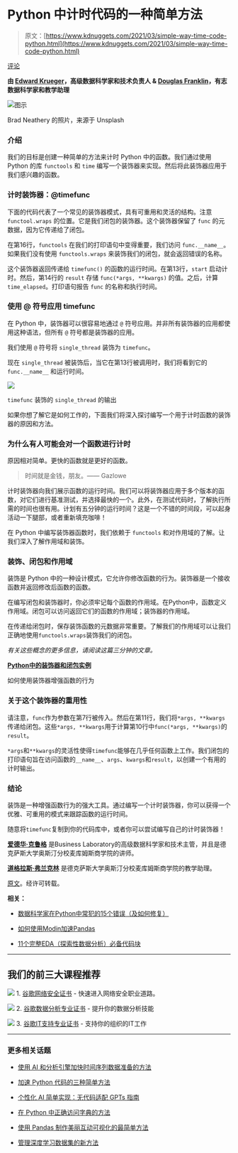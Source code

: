 # Python 中计时代码的一种简单方法

> 原文：[https://www.kdnuggets.com/2021/03/simple-way-time-code-python.html](https://www.kdnuggets.com/2021/03/simple-way-time-code-python.html)

[评论](#comments)

**由 [Edward Krueger](https://www.linkedin.com/in/edkrueger/)，高级数据科学家和技术负责人 & [Douglas Franklin](https://www.linkedin.com/in/dougaf/)，有志数据科学家和教学助理**

![图示](../Images/c0d0bbae1f9f5187046476a61b4abe60.png)

Brad Neathery 的照片，来源于 Unsplash

### 介绍

我们的目标是创建一种简单的方法来计时 Python 中的函数。我们通过使用 Python 的库 `functools` 和 `time` 编写一个装饰器来实现。然后将此装饰器应用于我们感兴趣的函数。

### 计时装饰器：@timefunc

下面的代码代表了一个常见的装饰器模式，具有可重用和灵活的结构。注意 `functool.wraps` 的位置。它是我们闭包的装饰器。这个装饰器保留了 `func` 的元数据，因为它传递给了闭包。

在第16行，`functools` 在我们的打印语句中变得重要，我们访问 `func.__name__`。如果我们没有使用 `functools.wraps` 来装饰我们的闭包，就会返回错误的名称。

这个装饰器返回传递给 `timefunc()` 的函数的运行时间。在第13行，`start` 启动计时。然后，第14行的 `result` 存储 `func(*args, **kwargs)` 的值。之后，计算 `time_elapsed`。打印语句报告 `func` 的名称和执行时间。

### 使用 @ 符号应用 timefunc

在 Python 中，装饰器可以很容易地通过 `@` 符号应用。并非所有装饰器的应用都使用这种语法，但所有 `@` 符号都是装饰器的应用。

我们使用 `@` 符号将 `single_thread` 装饰为 `timefunc`。

现在 `single_thread` 被装饰后，当它在第13行被调用时，我们将看到它的 `func.__name__` 和运行时间。

![](../Images/e8a5bbe7e0d544055759eacbba2ba4cf.png)

`timefunc` 装饰的 `single_thread` 的输出

如果你想了解它是如何工作的，下面我们将深入探讨编写一个用于计时函数的装饰器的原因和方法。

### 为什么有人可能会对一个函数进行计时

原因相对简单。更快的函数就是更好的函数。

> 时间就是金钱，朋友。—— Gazlowe

计时装饰器向我们展示函数的运行时间。我们可以将装饰器应用于多个版本的函数，对它们进行基准测试，并选择最快的一个。此外，在测试代码时，了解执行所需的时间也很有用。计划有五分钟的运行时间？这是一个不错的时间段，可以起身活动一下腿部，或者重新填充咖啡！

在 Python 中编写装饰器函数时，我们依赖于 `functools` 和对作用域的了解。让我们深入了解作用域和装饰。

### 装饰、闭包和作用域

装饰是 Python 中的一种设计模式，它允许你修改函数的行为。装饰器是一个接收函数并返回修改后函数的函数。

在编写闭包和装饰器时，你必须牢记每个函数的作用域。在Python中，函数定义作用域。闭包可以访问返回它们的函数的作用域；装饰器的作用域。

在传递给闭包时，保存装饰函数的元数据非常重要。了解我们的作用域可以让我们正确地使用`functools.wraps`装饰我们的闭包。

*有关这些概念的更多信息，请阅读这篇三分钟的文章。*

[**Python中的装饰器和闭包实例**](https://towardsdatascience.com/decorators-and-closures-by-example-in-python-382758321164)

如何使用装饰器增强函数的行为

### 关于这个装饰器的重用性

请注意，`func`作为参数在第7行被传入。然后在第11行，我们将`*args, **kwargs`传递给闭包。这些`*args, **kwargs`用于计算第10行中`func(*args, **kwargs)`的`result`。

`*args`和`**kwargs`的灵活性使得`timefunc`能够在几乎任何函数上工作。我们闭包的打印语句旨在访问函数的`__name__`、`args`、`kwargs`和`result`，以创建一个有用的计时输出。

### 结论

装饰是一种增强函数行为的强大工具。通过编写一个计时装饰器，你可以获得一个优雅、可重用的模式来跟踪函数的运行时间。

随意将`timefunc`复制到你的代码库中，或者你可以尝试编写自己的计时装饰器！

**[爱德华·克鲁格](https://www.linkedin.com/in/edkrueger/)** 是Business Laboratory的高级数据科学家和技术主管，并且是德克萨斯大学奥斯汀分校麦库姆斯商学院的讲师。

**[道格拉斯·弗兰克林](https://www.linkedin.com/in/dougaf/)** 是德克萨斯大学奥斯汀分校麦库姆斯商学院的教学助理。

[原文](https://towardsdatascience.com/a-simple-way-to-time-code-in-python-a9a175eb0172)。经许可转载。

**相关：**

+   [数据科学家在Python中常犯的15个错误（及如何修复）](/2021/03/15-common-mistakes-python.html)

+   [如何使用Modin加速Pandas](/2021/03/speed-up-pandas-modin.html)

+   [11个完整EDA（探索性数据分析）必备代码块](/2021/03/11-essential-code-blocks-exploratory-data-analysis.html)

* * *

## 我们的前三大课程推荐

![](../Images/0244c01ba9267c002ef39d4907e0b8fb.png) 1\. [谷歌网络安全证书](https://www.kdnuggets.com/google-cybersecurity) - 快速进入网络安全职业道路。

![](../Images/e225c49c3c91745821c8c0368bf04711.png) 2\. [谷歌数据分析专业证书](https://www.kdnuggets.com/google-data-analytics) - 提升你的数据分析技能

![](../Images/0244c01ba9267c002ef39d4907e0b8fb.png) 3\. [谷歌IT支持专业证书](https://www.kdnuggets.com/google-itsupport) - 支持你的组织的IT工作

* * *

### 更多相关话题

+   [使用 AI 和分析引擎加快时间序列数据准备的方法](https://www.kdnuggets.com/2021/12/piexchange-faster-way-prepare-timeseries-data-ai-analytics-engine.html)

+   [加速 Python 代码的三种简单方法](https://www.kdnuggets.com/2022/10/3-simple-ways-speed-python-code.html)

+   [个性化 AI 简单实现：无代码适配 GPTs 指南](https://www.kdnuggets.com/personalized-ai-made-simple-your-no-code-guide-to-adapting-gpts)

+   [在 Python 中正确访问字典的方法](https://www.kdnuggets.com/the-right-way-to-access-dictionaries-in-python)

+   [使用 Pandas 制作美丽互动可视化的最简单方法](https://www.kdnuggets.com/2021/12/easiest-way-make-beautiful-interactive-visualizations-pandas.html)

+   [管理深度学习数据集的新方法](https://www.kdnuggets.com/2022/03/new-way-managing-deep-learning-datasets.html)
